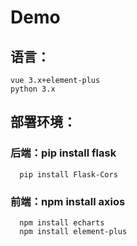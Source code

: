 # Demo
## 语言：   
	vue 3.x+element-plus  
	python 3.x  
## 部署环境：    
### 后端：pip install flask  
      pip install Flask-Cors  
### 前端：npm install axios   
      npm install echarts   
      npm install element-plus   

